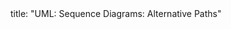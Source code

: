 <frontmatter>
title: "UML: Sequence Diagrams: Alternative Paths"
</frontmatter>

<include src="unit-inPage-asFlat.md" boilerplate />